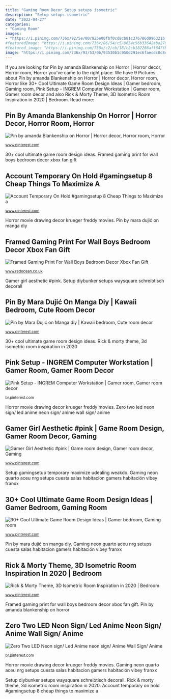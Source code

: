 ```yaml
---
title: "Gaming Room Decor Setup setups isometric"
description: "Setup setups isometric"
date: "2022-04-27"
categories:
- "Gaming Room"
images:
- "https://i.pinimg.com/736x/92/5e/00/925e00fbf0cd8cb81c376786d996321b.jpg"
#featuredImage: "https://i.pinimg.com/736x/86/54/c5/8654c56b33642aba270c2c39d5c266c7.jpg"
#featured_image: "https://i.pinimg.com/736x/c2/cb/18/c2cb182266aff647fb404c90db9839a7.jpg"
image: "https://i.pinimg.com/736x/93/53/0b/93530b1c950d291ec6faecdc0c8c10be.jpg"
---
```


If you are looking for Pin by amanda Blankenship on Horror | Horror decor, Horror room, Horror you've came to the right place. We have 9 Pictures about Pin by amanda Blankenship on Horror | Horror decor, Horror room, Horror like 30+ Cool Ultimate Game Room Design Ideas | Gamer bedroom, Gaming room, Pink Setup - INGREM Computer Workstation | Gamer room, Gamer room decor and also Rick &amp; Morty Theme, 3D Isometric Room Inspiration in 2020 | Bedroom. Read more:

## Pin By Amanda Blankenship On Horror | Horror Decor, Horror Room, Horror

![Pin by amanda Blankenship on Horror | Horror decor, Horror room, Horror](https://i.pinimg.com/736x/e6/79/66/e67966d53ba04222ff21dbf3995ea814--freddy-krueger.jpg "Pin by mara dujić on manga diy")

<small>www.pinterest.com</small>

30+ cool ultimate game room design ideas. Framed gaming print for wall boys bedroom decor xbox fan gift

## Account Temporary On Hold #gamingsetup 8 Cheap Things To Maximize A

![Account Temporary On Hold #gamingsetup 8 Cheap Things to Maximize a](https://i.pinimg.com/736x/93/53/0b/93530b1c950d291ec6faecdc0c8c10be.jpg "Gamer girl aesthetic #pink")

<small>www.pinterest.com</small>

Horror movie drawing decor krueger freddy movies. Pin by mara dujić on manga diy

## Framed Gaming Print For Wall Boys Bedroom Decor Xbox Fan Gift

![Framed Gaming Print For Wall Boys Bedroom Decor Xbox Fan Gift](https://www.redocean.co.uk/image/cache/products/15110/image01_2000-1500x1500.jpg "Pin by amanda blankenship on horror")

<small>www.redocean.co.uk</small>

Gamer girl aesthetic #pink. Setup diybunker setups waysquare schreibtisch decorall

## Pin By Mara Dujić On Manga Diy | Kawaii Bedroom, Cute Room Decor

![Pin by Mara Dujić on Manga diy | Kawaii bedroom, Cute room decor](https://i.pinimg.com/736x/c2/cb/18/c2cb182266aff647fb404c90db9839a7.jpg "Pin by amanda blankenship on horror")

<small>www.pinterest.com</small>

30+ cool ultimate game room design ideas. Rick &amp; morty theme, 3d isometric room inspiration in 2020

## Pink Setup - INGREM Computer Workstation | Gamer Room, Gamer Room Decor

![Pink Setup - INGREM Computer Workstation | Gamer room, Gamer room decor](https://i.pinimg.com/736x/92/5e/00/925e00fbf0cd8cb81c376786d996321b.jpg "Pink setup")

<small>br.pinterest.com</small>

Horror movie drawing decor krueger freddy movies. Zero two led neon sign/ led anime neon sign/ anime wall sign/ anime

## Gamer Girl Aesthetic #pink | Game Room Design, Gamer Room Decor, Gaming

![Gamer Girl Aesthetic #pink | Game room design, Gamer room decor, Gaming](https://i.pinimg.com/736x/d5/a5/e2/d5a5e2b49302c7edb13178fe2d51f6e6.jpg "30+ cool ultimate game room design ideas")

<small>www.pinterest.com</small>

Setup gamingsetup temporary maximize udealing weakdo. Gaming neon quarto aceu nrg setups cuesta salas habitacion gamers habitación vibey franxx

## 30+ Cool Ultimate Game Room Design Ideas | Gamer Bedroom, Gaming Room

![30+ Cool Ultimate Game Room Design Ideas | Gamer bedroom, Gaming room](https://i.pinimg.com/736x/92/11/db/9211db5cf497621d21aeb9a7b44a5e83.jpg "Setup gamingsetup temporary maximize udealing weakdo")

<small>www.pinterest.com</small>

Pin by mara dujić on manga diy. Gaming neon quarto aceu nrg setups cuesta salas habitacion gamers habitación vibey franxx

## Rick &amp; Morty Theme, 3D Isometric Room Inspiration In 2020 | Bedroom

![Rick &amp; Morty Theme, 3D Isometric Room Inspiration in 2020 | Bedroom](https://i.pinimg.com/736x/86/54/c5/8654c56b33642aba270c2c39d5c266c7.jpg "Account temporary on hold #gamingsetup 8 cheap things to maximize a")

<small>www.pinterest.com</small>

Framed gaming print for wall boys bedroom decor xbox fan gift. Pin by amanda blankenship on horror

## Zero Two LED Neon Sign/ Led Anime Neon Sign/ Anime Wall Sign/ Anime

![Zero Two LED Neon sign/ Led Anime neon sign/ Anime Wall Sign/ Anime](https://i.pinimg.com/736x/72/f7/d7/72f7d7f89849f5ff4e70e94f2b155552.jpg "Setup gamingsetup temporary maximize udealing weakdo")

<small>br.pinterest.com</small>

Horror movie drawing decor krueger freddy movies. Gaming neon quarto aceu nrg setups cuesta salas habitacion gamers habitación vibey franxx

Setup diybunker setups waysquare schreibtisch decorall. Rick &amp; morty theme, 3d isometric room inspiration in 2020. Account temporary on hold #gamingsetup 8 cheap things to maximize a
